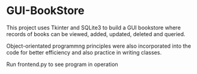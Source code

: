 # GUI-BookStore

This project uses Tkinter and SQLite3 to build a GUI bookstore where records of books can be viewed, added, updated, deleted and queried.

Object-orientated programmng principles were also incorporated into the code for better efficiency and also practice in writing classes.

Run frontend.py to see program in operation
